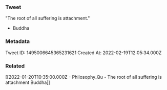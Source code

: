 ### Tweet
"The root of all suffering is attachment."

- Buddha

### Metadata
Tweet ID: 1495006645365231621
Created At: 2022-02-19T12:05:34.000Z

### Related
[[2022-01-20T10:35:00.000Z - Philosophy_Qu - The root of all suffering is attachment Buddha]]

